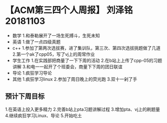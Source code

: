 # 【ACM第三四个人周报】 刘泽铭 20181103
* 数学
1.和泰勒展开了一场生死搏斗，生死未知
* 英语
1.做了一点四级真题
* c++
1.参加了第两次选拔赛，进了集训队，第三次、第四次选拔挑题做了几道
2.第一个ak了cpp05，写了vj上的周常作业
* 学生工作
1.在实践部把商量了一下下周的活动
2.在b站上上传了cpp-05的习题讲解
3.和电一一起开了个班委会，商量下下周的团日联谊
* 导论
1.疯狂学习导论
* 其他
1.疯狂学习linux
2.参加了周日晚上的荧光跑
3.双十一剁了手
## 预计下周目标
1.在英语上投入更多精力
2.完善b站上pta习题讲解过程
3.增加pta、vj上的刷题量
4.继续疯狂学习Linux、导论
5.开始吃土

